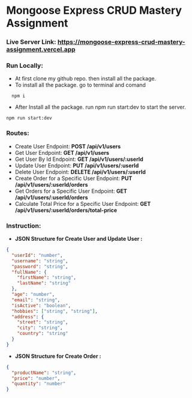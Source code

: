 # Mongoose Express CRUD Mastery Assignment

### Live Server Link: <a href="https://mongoose-express-crud-mastery-assignment.vercel.app">https://mongoose-express-crud-mastery-assignment.vercel.app</a>

### Run Locally:

- At first clone my github repo. then install all the package.
- To install all the package. go to terminal and comand

```npm
  npm i
```

- After Install all the package. run npm run start:dev to start the server.

```npm
npm run start:dev
```

### Routes:

- Create User Endpoint: **POST /api/v1/users**
- Get User Endpoint: **GET /api/v1/users**
- Get User By Id Endpoint: **GET /api/v1/users/:userId**
- Update User Endpoint: **PUT /api/v1/users/:userId**
- Delete User Endpoint: **DELETE /api/v1/users/:userId**
- Create Order for a Specific User Endpoint: **PUT /api/v1/users/:userId/orders**
- Get Orders for a Specific User Endpoint: **GET /api/v1/users/:userId/orders**
- Calculate Total Price for a Specific User Endpoint: **GET /api/v1/users/:userId/orders/total-price**

### Instruction:

- **JSON Structure for Create User and Update User :**

```json
{
  "userId": "number",
  "username": "string",
  "password": "string",
  "fullName": {
    "firstName": "string",
    "lastName": "string"
  },
  "age": "number",
  "email": "string",
  "isActive": "boolean",
  "hobbies": ["string", "string"],
  "address": {
    "street": "string",
    "city": "string",
    "country": "string"
  }
}
```

- **JSON Structure for Create Order :**

```json
{
  "productName": "string",
  "price": "number",
  "quantity": "number"
}
```
